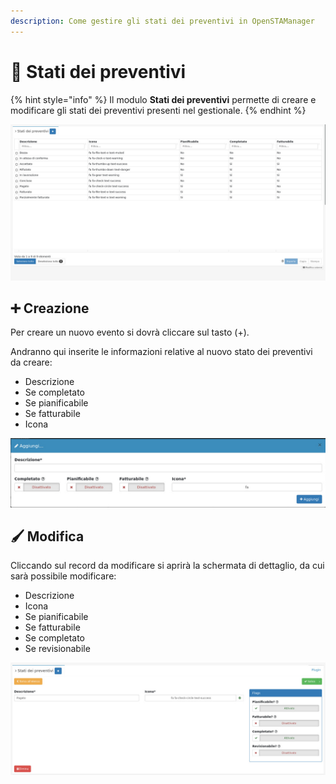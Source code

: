 ```yaml
---
description: Come gestire gli stati dei preventivi in OpenSTAManager
---
```


# 📑 Stati dei preventivi

{% hint style="info" %}
Il modulo **Stati dei preventivi** permette di creare e modificare gli stati dei preventivi presenti nel gestionale.
{% endhint %}

![](<../../../../.gitbook/assets/image (473).png>)

## ➕ Creazione

Per creare un nuovo evento si dovrà cliccare sul tasto (+).

Andranno qui inserite le informazioni relative al nuovo stato dei preventivi da creare:

* Descrizione
* Se completato
* Se pianificabile
* Se fatturabile
* Icona

![](<../../../../.gitbook/assets/image (439).png>)

## 🖌️ Modifica

Cliccando sul record da modificare si aprirà la schermata di dettaglio, da cui sarà possibile modificare:

* Descrizione
* Icona
* Se pianificabile
* Se fatturabile
* Se completato
* Se revisionabile

![](<../../../../.gitbook/assets/image (425).png>)
